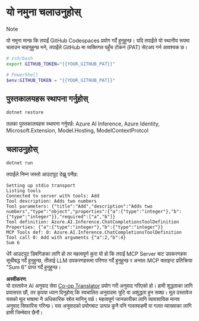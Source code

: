 <!--
CO_OP_TRANSLATOR_METADATA:
{
  "original_hash": "c40c54fa74ded9c223bc0ebfc8a2de7c",
  "translation_date": "2025-07-13T19:02:36+00:00",
  "source_file": "03-GettingStarted/03-llm-client/solution/dotnet/README.md",
  "language_code": "ne"
}
-->
# यो नमुना चलाउनुहोस्

> [!NOTE]
> यो नमुना मान्छ कि तपाईं GitHub Codespaces प्रयोग गर्दै हुनुहुन्छ। यदि तपाईंले यो स्थानीय रूपमा चलाउन चाहनुहुन्छ भने, तपाईंले GitHub मा व्यक्तिगत पहुँच टोकन (PAT) सेटअप गर्न आवश्यक छ।
>
> ```bash
> # zsh/bash
> export GITHUB_TOKEN="{{YOUR_GITHUB_PAT}}"
> ```
>
> ```powershell
> # PowerShell
> $env:GITHUB_TOKEN = "{{YOUR_GITHUB_PAT}}"
> ```

## पुस्तकालयहरू स्थापना गर्नुहोस्

```sh
dotnet restore
```

तलका पुस्तकालयहरू स्थापना गर्नुपर्छ: Azure AI Inference, Azure Identity, Microsoft.Extension, Model.Hosting, ModelContextProtcol 

## चलाउनुहोस्

```sh 
dotnet run
```

तपाईंले निम्न जस्तो आउटपुट देख्नु पर्नेछ:

```text
Setting up stdio transport
Listing tools
Connected to server with tools: Add
Tool description: Adds two numbers
Tool parameters: {"title":"Add","description":"Adds two numbers","type":"object","properties":{"a":{"type":"integer"},"b":{"type":"integer"}},"required":["a","b"]}
Tool definition: Azure.AI.Inference.ChatCompletionsToolDefinition
Properties: {"a":{"type":"integer"},"b":{"type":"integer"}}
MCP Tools def: 0: Azure.AI.Inference.ChatCompletionsToolDefinition
Tool call 0: Add with arguments {"a":2,"b":4}
Sum 6
```

धेरै आउटपुट डिबगिङका लागि हो तर महत्वपूर्ण कुरा यो हो कि तपाईं MCP Server बाट उपकरणहरू सूचीबद्ध गर्दै हुनुहुन्छ, तीलाई LLM उपकरणहरूमा परिणत गर्दै हुनुहुन्छ र अन्ततः MCP क्लाइन्ट प्रतिक्रिया "Sum 6" प्राप्त गर्दै हुनुहुन्छ।

**अस्वीकरण**:  
यो दस्तावेज AI अनुवाद सेवा [Co-op Translator](https://github.com/Azure/co-op-translator) प्रयोग गरी अनुवाद गरिएको हो। हामी शुद्धताका लागि प्रयासरत छौं, तर कृपया ध्यान दिनुहोस् कि स्वचालित अनुवादमा त्रुटि वा अशुद्धता हुन सक्छ। मूल दस्तावेज यसको मूल भाषामा नै अधिकारिक स्रोत मानिनु पर्छ। महत्वपूर्ण जानकारीका लागि व्यावसायिक मानव अनुवाद सिफारिस गरिन्छ। यस अनुवादको प्रयोगबाट उत्पन्न कुनै पनि गलतफहमी वा गलत व्याख्याका लागि हामी जिम्मेवार छैनौं।